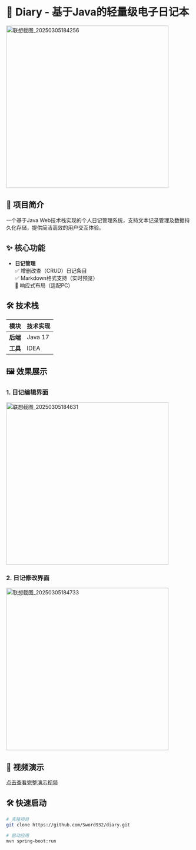 # 📔 Diary - 基于Java的轻量级电子日记本
<img width="441" alt="联想截图_20250305184256" src="https://github.com/user-attachments/assets/347cc0eb-bae6-4fac-877f-4e02942717ca" />

## 🚀 项目简介
一个基于Java Web技术栈实现的个人日记管理系统，支持文本记录管理及数据持久化存储，提供简洁高效的用户交互体验。

## ✨ 核心功能
- **日记管理**  
  ✅ 增删改查（CRUD）日记条目  
  ✅ Markdown格式支持（实时预览）  
  📱 响应式布局（适配PC）

## 🛠️ 技术栈
| 模块        | 技术实现                              |
|-------------|-------------------------------------|
| **后端**    | Java 17                             |
| **工具**    | IDEA                                |

## 🖼️ 效果展示
### 1. 日记编辑界面
<img width="441" alt="联想截图_20250305184631" src="https://github.com/user-attachments/assets/938d088b-3d6d-406b-b338-4d8bfe844bae" />

### 2. 日记修改界面
<img width="441" alt="联想截图_20250305184733" src="https://github.com/user-attachments/assets/d4a22e32-9088-4a6d-aebf-39d7922d826b" />

## 🎥 视频演示
[点击查看完整演示视频](https://www.bilibili.com/video/BV1EZ9RYcEUN/)

## 🛠️ 快速启动
```bash
# 克隆项目
git clone https://github.com/Sword932/diary.git

# 启动应用
mvn spring-boot:run
